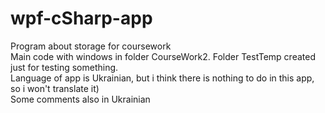 # wpf-cSharp-app
Program about storage for coursework<br />
Main code with windows in folder CourseWork2. Folder TestTemp created just for testing something.<br />
Language of app is Ukrainian, but i think there is nothing to do in this app, so i won't translate it)<br />
Some comments also in Ukrainian<br />
